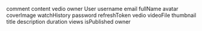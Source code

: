 comment
    content
    vedio
    owner
User
    username
    email
    fullName
    avatar
    coverImage
    watchHistory
    password
    refreshToken
vedio
    videoFile
    thumbnail
    title
    description
    duration
    views
    isPublished
    owner
